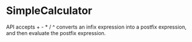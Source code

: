 SimpleCalculator
================

API accepts + - * / ^
converts an infix expression into a postfix expression, and then evaluate the postfix expression.
